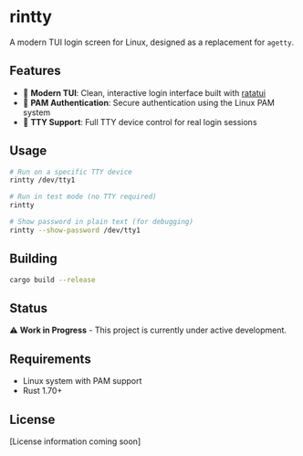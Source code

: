 # rintty

A modern TUI login screen for Linux, designed as a replacement for `agetty`.

## Features

- 🎨 **Modern TUI**: Clean, interactive login interface built with [ratatui](https://github.com/ratatui-org/ratatui)
- 🔐 **PAM Authentication**: Secure authentication using the Linux PAM system
- 📱 **TTY Support**: Full TTY device control for real login sessions

## Usage

```bash
# Run on a specific TTY device
rintty /dev/tty1

# Run in test mode (no TTY required)
rintty

# Show password in plain text (for debugging)
rintty --show-password /dev/tty1
```

## Building

```bash
cargo build --release
```

## Status

⚠️ **Work in Progress** - This project is currently under active development.

## Requirements

- Linux system with PAM support
- Rust 1.70+

## License

[License information coming soon]
